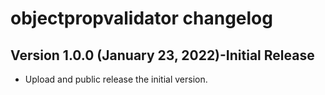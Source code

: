# objectpropvalidator changelog


## Version 1.0.0 (January 23, 2022)-Initial Release
* Upload and public release the initial version.